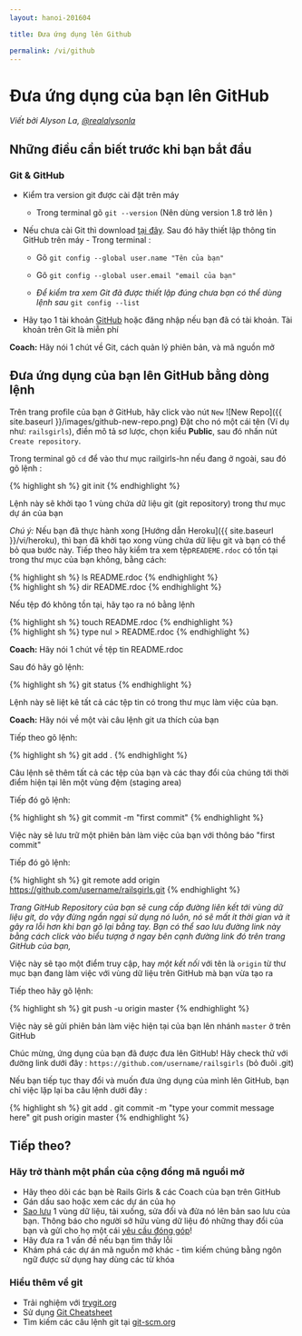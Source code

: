 ```yaml
---
layout: hanoi-201604

title: Đưa ứng dụng lên Github

permalink: /vi/github
---
```


# Đưa ứng dụng của bạn lên GitHub

*Viết bởi Alyson La, [@realalysonla](https://www.twitter.com/realalysonla)*

## Những điều cần biết trước khi bạn bắt đầu

### Git & GitHub

* Kiểm tra version git được cài đặt trên máy
  * Trong terminal gõ  `git --version` (Nên dùng version 1.8 trở lên )

* Nếu chưa cài Git thì download [tại đây](http://git-scm.com/downloads).
  Sau đó hãy thiết lập thông tin GitHub trên máy -  Trong terminal :
  * Gõ `git config --global user.name "Tên của bạn"`
  * Gõ `git config --global user.email "email của bạn"`

  * _Để kiểm tra xem Git đã được thiết lập đúng chưa bạn có thể dùng lệnh sau_ `git config --list`

* Hãy tạo 1 tài khoản [GitHub](https://github.com) hoặc đăng nhập nếu bạn đã có tài khoản. Tài khoản trên Git là miễn phí

**Coach:** Hãy nói 1 chút về Git, cách quản lý phiên bản, và mã nguồn mở

## Đưa ứng dụng của bạn lên GitHub bằng dòng lệnh

Trên trang profile của bạn ở GitHub, hãy click vào nút `New` ![New Repo]({{ site.baseurl }}/images/github-new-repo.png) Đặt cho nó một cái tên  (Ví dụ như: `railsgirls`), điền mô tả sơ lược, chọn kiểu **Public**, sau đó nhấn nút `Create repository`.

Trong terminal gõ `cd` để vào thư mục railgirls-hn nếu đang ở ngoài, sau đó gõ lệnh :

{% highlight sh %}
git init
{% endhighlight %}

Lệnh này sẽ khởi tạo 1 vùng chứa dữ liệu git (git repository) trong thư mục dự án của bạn

*Chú ý:* Nếu bạn đã thực hành xong [Hướng dẫn Heroku]({{ site.baseurl }}/vi/heroku), thì bạn đã khởi tạo xong vùng chứa dữ liệu git và bạn có thể bỏ qua bước này.
Tiếp theo hãy kiểm tra xem tệp`READEME.rdoc` có tồn tại trong thư mục của bạn không, bằng cách:

<div class="os-specific">
  <div class="nix">
    {% highlight sh %}
    ls README.rdoc
    {% endhighlight %}
  </div>
  <div class="win">
    {% highlight sh %}
    dir README.rdoc
    {% endhighlight %}
  </div>
</div>

Nếu tệp đó không tồn tại, hãy tạo ra nó bằng lệnh

<div class="os-specific">
  <div class="nix">
    {% highlight sh %}
    touch README.rdoc
    {% endhighlight %}

  </div>
  <div class="win">
    {% highlight sh %}
    type nul > README.rdoc
    {% endhighlight %}
  </div>
</div>

**Coach:** Hãy nói 1 chút về tệp tin README.rdoc

Sau đó hãy gõ lệnh:

{% highlight sh %}
git status
{% endhighlight %}

Lệnh này sẽ liệt kê tất cả các tệp tin có trong thư mục làm việc của bạn.

**Coach:** Hãy nói về một vài câu lệnh git ưa thích của bạn

Tiếp theo gõ lệnh:

{% highlight sh %}
git add .
{% endhighlight %}

Câu lệnh sẽ thêm tất cả các tệp của bạn và các thay đổi của chúng tới thời điểm hiện tại lên một vùng đệm (staging area)

Tiếp đó gõ lệnh:

{% highlight sh %}
git commit -m "first commit"
{% endhighlight %}

Việc này sẽ lưu trữ một phiên bản làm việc của bạn với thông báo "first commit"

Tiếp đó gõ lệnh:

{% highlight sh %}
git remote add origin https://github.com/username/railsgirls.git
{% endhighlight %}

_Trang GitHub Repository của bạn sẽ cung cấp đường liên kết tới vùng dữ liệu git, do vậy đừng ngần ngại sử dụng nó luôn, nó sẽ mất ít thời gian và ít gây ra lỗi hơn khi bạn gõ lại bằng tay. Bạn có thể sao lưu đường link này bằng cách click vào biểu tượng ở ngay bên cạnh đường link đó trên trang GitHub của bạn,_

Việc này sẽ tạo một điểm truy cập, hay  _một kết nối_ với tên là `origin` từ thư mục bạn đang làm việc với vùng dữ liệu trên GitHub mà bạn vừa tạo ra

Tiếp theo hãy gõ lệnh:

{% highlight sh %}
git push -u origin master
{% endhighlight %}

Việc này sẽ gửi phiên bản làm việc hiện tại của bạn lên nhánh `master` ở trên GitHub

Chúc mừng, ứng dụng của bạn đã được đưa lên GitHub! Hãy check thử với đường link dưới đây : `https://github.com/username/railsgirls` (bỏ đuôi .git)

Nếu bạn tiếp tục thay đổi và muốn đưa ứng dụng của mình lên GitHub, bạn chỉ việc lặp lại ba câu lệnh dưới đây :

{% highlight sh %}
git add .
git commit -m "type your commit message here"
git push origin master
{% endhighlight %}

## Tiếp theo?

### Hãy trở thành một phần của cộng đồng mã nguồi mở

 * Hãy theo dõi các bạn bè  Rails Girls & các Coach của bạn trên GitHub
 * Gán dấu sao hoặc xem các dự án của họ
 * [Sao lưu](https://help.github.com/articles/fork-a-repo) 1 vùng dữ liệu, tải xuống, sửa đổi và đửa nó lên bản sao lưu của bạn. Thông báo cho người sở hữu vùng dữ liệu đó những thay đổi của bạn và gửi cho họ một cái [yêu cầu đóng góp](https://help.github.com/articles/using-pull-requests)!
 * Hãy đưa ra 1 vấn đề nếu bạn tìm thấy lỗi
 * Khám phá các dự án mã nguồn mở khác - tìm kiếm chúng bằng ngôn ngữ được sử dụng hay dùng các từ khóa

### Hiểu thêm về git

 * Trải nghiệm với [trygit.org](http://try.github.io/)
 * Sử dụng [Git Cheatsheet](https://na1.salesforce.com/help/doc/en/salesforce_git_developer_cheatsheet.pdf)
 * Tìm kiếm các câu lệnh git tại [git-scm.org](http://git-scm.com/)
